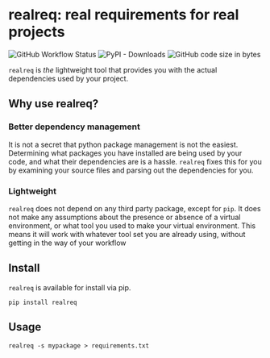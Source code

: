 # realreq: real requirements for real projects

![GitHub Workflow Status](https://img.shields.io/github/workflow/status/calder-ty/realreq/test?style=plastic) ![PyPI - Downloads](https://img.shields.io/pypi/dm/realreq?style=plastic) ![GitHub code size in bytes](https://img.shields.io/github/languages/code-size/calder-ty/realreq?style=plastic)

`realreq` is _the_ lightweight tool that provides you with the actual
dependencies used by your project.

## Why use realreq?

### Better dependency management

It is not a secret that python package management is not the easiest.
Determining what packages you have installed are being used by your code, and
what their dependencies are is a hassle. `realreq` fixes this for you by
examining your source files and parsing out the dependencies for you.

### Lightweight

`realreq` does not depend on any third party package, except for `pip`. It
does not make any assumptions about the presence or absence of a virtual
environment, or what tool you used to make your virtual environment. This
means it will work with whatever tool set you are already using, without
getting in the way of your workflow

## Install

`realreq` is available for install via pip.

`pip install realreq`

## Usage

`realreq -s mypackage > requirements.txt`
